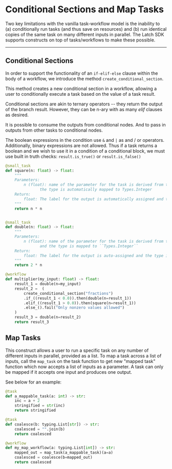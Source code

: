 # Conditional Sections and Map Tasks

Two key limitations with the vanilla task-workflow model is the inability to (a) conditionally run tasks (and thus save on resources) and (b) run identical copies of the same task on many different inputs in parallel. The Latch SDK supports constructs on top of tasks/workflows to make these possible.

---

## Conditional Sections

In order to support the functionality of an `if-elif-else` clause within the body of a workflow, we introduce the method `create_conditional_section`.

This method creates a new conditional section in a workflow, allowing a user to conditionally execute a task based on the value of a task result.

Conditional sections are akin to ternary operators -- they return the output of the branch result. However, they can be n-ary with as many _elif_ clauses as desired.

It is possible to consume the outputs from conditional nodes. And to pass in outputs from other tasks to conditional nodes.

The boolean expressions in the condition use `&` and `|` as and / or operators. Additionally, binary expressions are not allowed. Thus if a task returns a boolean and we wish to use it in a condition of a conditional block, we must use built in truth checks: `result.is_true()` or `result.is_false()`

```python
@small_task
def square(n: float) -> float:
    """
    Parameters:
        n (float): name of the parameter for the task is derived from the name of the input variable, and
               the type is automatically mapped to Types.Integer
    Return:
        float: The label for the output is automatically assigned and the type is deduced from the annotation
    """
    return n * n


@small_task
def double(n: float) -> float:
    """
    Parameters:
        n (float): name of the parameter for the task is derived from the name of the input variable
               and the type is mapped to ``Types.Integer``
    Return:
        float: The label for the output is auto-assigned and the type is deduced from the annotation
    """
    return 2 * n

@workflow
def multiplier(my_input: float) -> float:
    result_1 = double(n=my_input)
    result_2 =  (
        create_conditional_section("fractions")
        .if_((result_1 < 0.0)).then(double(n=result_1))
        .elif_((result_1 > 0.0)).then(square(n=result_1))
        .else_().fail("Only nonzero values allowed")
    )
    result_3 = double(n=result_2)
    return result_3
```

## Map Tasks

This construct allows a user to run a specific task on any number of different inputs in parallel, provided as a list. To map a task across a list of inputs, call the `map_task` on the task function to get new "mapped task" function which now accepts a list of inputs as a parameter. A task can only be mapped if it accepts one input and produces one output.

See below for an example:

```python
@task
def a_mappable_task(a: int) -> str:
    inc = a + 2
    stringified = str(inc)
    return stringified

@task
def coalesce(b: typing.List[str]) -> str:
    coalesced = "".join(b)
    return coalesced

@workflow
def my_map_workflow(a: typing.List[int]) -> str:
    mapped_out = map_task(a_mappable_task)(a=a)
    coalesced = coalesce(b=mapped_out)
    return coalesced
```
